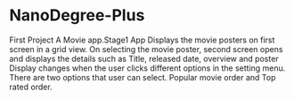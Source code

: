 # NanoDegree-Plus
First Project A Movie app.Stage1
App Displays the movie posters on first screen in a grid view.
On selecting the movie poster, second screen opens and displays the details such as Title, released date, overview and poster 
Display changes when the user clicks different options in the setting menu.
There are two options that user can select.
Popular movie order and Top rated order.
